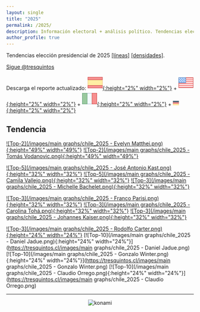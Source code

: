 ```yaml
---
layout: single
title: "2025"
permalink: /2025/
description: Información electoral + análisis político. Tendencias elección presidencial 2025.
author_profile: true
---
```


Tendencias elección presidencial de 2025 [[líneas]](https://tresquintos.cl/2025) [[densidades]](https://tresquintos.cl/2025d).

<a href="https://twitter.com/tresquintos?ref_src=twsrc%5Etfw" class="twitter-follow-button" data-show-count="false">Sigue @tresquintos</a><script async src="https://platform.twitter.com/widgets.js" charset="utf-8"></script>

Descarga el reporte actualizado: [![Español](/images/icons8-spain-40.png){:height="2%" width="2%"}](https://tresquintos.cl/reports/Chile%20-%202025%20(es).pdf)  + [![English (American)](/images/icons8-usa-40.png){:height="2%" width="2%"}](https://tresquintos.cl/reports/Chile%20-%202025%20(en).pdf) + [![Italiano](/images/icons8-italy-40.png){:height="2%" width="2%"}](https://tresquintos.cl/reports/Chile%20-%202025%20(it).pdf) + [![German](/images/icons8-germany-16.png){:height="2%" width="2%"}](https://tresquintos.cl/reports/Chile%20-%202025%20(de).pdf) 


## Tendencia

[![Top-2](/images/main graphs/chile_2025 - Evelyn Matthei.png){:height="49%" width="49%"}](https://tresquintos.cl/reports/2025%20-%20Evelyn%20Matthei%20(es).pdf) [![Top-2](/images/main graphs/chile_2025 - Tomás Vodanovic.png){:height="49%" width="49%"}](https://tresquintos.cl/reports/2025%20-%20Tomás%20Vodanovic%20(es).pdf)

[![Top-5](/images/main graphs/chile_2025 - José Antonio Kast.png){:height="32%" width="32%"}](https://tresquintos.cl/reports/2025%20-%20José%20Antonio%20Kast%20(es).pdf) [![Top-5](/images/main graphs/chile_2025 - Camila Vallejo.png){:height="32%" width="32%"}](https://tresquintos.cl/reports/2025%20-%20Camila%20Vallejo%20(es).pdf) [![Top-3](/images/main graphs/chile_2025 - Michelle Bachelet.png){:height="32%" width="32%"}](https://tresquintos.cl/reports/2025%20-%20Michelle%20Bachelet%20(es).pdf)

[![Top-3](/images/main graphs/chile_2025 - Franco Parisi.png){:height="32%" width="32%"}](https://tresquintos.cl/reports/2025%20-%20Franco%20Parisi%20(es).pdf) [![Top-3](/images/main graphs/chile_2025 - Carolina Tohá.png){:height="32%" width="32%"}](https://tresquintos.cl/reports/2025%20-%20Carolina%20Tohá%20(es).pdf) [![Top-3](/images/main graphs/chile_2025 - Johannes Kaiser.png){:height="32%" width="32%"}](https://tresquintos.cl/reports/2025%20-%20Johannes%20Kaiser%20(es).pdf)

[![Top-3](/images/main graphs/chile_2025 - Rodolfo Carter.png){:height="24%" width="24%"}](https://tresquintos.cl/reports/2025%20-%20Rodolfo%20Carter%20(es).pdf) [![Top-10](/images/main graphs/chile_2025 - Daniel Jadue.png){:height="24%" width="24%"}](https://tresquintos.cl/images/main graphs/chile_2025 - Daniel Jadue.png) [![Top-10](/images/main graphs/chile_2025 - Gonzalo Winter.png){:height="24%" width="24%"}](https://tresquintos.cl/images/main graphs/chile_2025 - Gonzalo Winter.png) [![Top-10](/images/main graphs/chile_2025 - Claudio Orrego.png){:height="24%" width="24%"}](https://tresquintos.cl/images/main graphs/chile_2025 - Claudio Orrego.png)

---

<!-- NES -->
<script src="/js/topsecret.js"></script>


<!-- NES -->
<style>
.aligncenter {
    text-align: center;
}
</style>
<p class="aligncenter">
    <img src="/images/nes.png" width="30" height="30" alt="konami" />
</p>


<!-- Favicon -->
<link rel="apple-touch-icon" sizes="180x180" href="/apple-touch-icon.png">
<link rel="icon" type="image/png" sizes="32x32" href="/favicon-32x32.png">
<link rel="icon" type="image/png" sizes="16x16" href="/favicon-16x16.png">
<link rel="manifest" href="/site.webmanifest">
<link rel="mask-icon" href="/safari-pinned-tab.svg" color="#5bbad5">
<meta name="msapplication-TileColor" content="#b91d47">
<meta name="theme-color" content="#ffffff">
